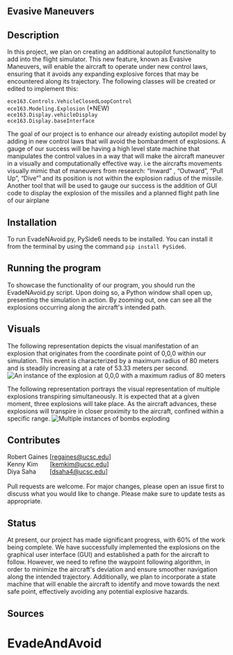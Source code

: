 ## Evasive Maneuvers

## Description
In this project, we plan on creating an additional autopilot functionality to add into the flight simulator. This new feature, known as Evasive Maneuvers, will enable the aircraft to operate under new control laws, ensuring that it avoids any expanding explosive forces that may be encountered along its trajectory.
The following classes will be created or edited to implement this: 

`ece163.Controls.VehicleClosedLoopControl`<br>
`ece163.Modeling.Explosion` (*NEW)<br>
`ece163.Display.vehicleDisplay`<br>
`ece163.Display.baseInterface`<br>

The goal of our project is to enhance our already existing autopilot model by adding in new control laws that will avoid the bombardment of explosions. A gauge of our success will be having a high level state machine that manipulates the control values in a way that will make the aircraft maneuver in a visually and computationally effective way. i.e the aircrafts movements visually mimic that of maneuvers from research: “Inward” , “Outward”, “Pull Up”, “Dive”¹ and its position is not within the explosion radius of the missile. Another tool that will be used to gauge our success is the addition of GUI code to display the explosion of the missiles and a planned flight path line of our airplane 

## Installation
To run EvadeNAvoid.py, PySide6 needs to be installed. You can install it from the terminal by using the command 
`pip install PySide6`.

## Running the program 
To showcase the functionality of our program, you should run the EvadeNAvoid.py script. Upon doing so, a Python window shall open up, presenting the simulation in action. By zooming out, one can see all the explosions occurring along the aircraft's intended path.

## Visuals
The following representation depicts the visual manifestation of an explosion that originates from the coordinate point of 0,0,0 within our simulation. This event is characterized by a maximum radius of 80 meters and is steadily increasing at a rate of 53.33 meters per second. 
![An instance of the explosion at 0,0,0 with a maximum radius of 80 meters](Explosion.gif)

The following representation portrays the visual representation of multiple explosions transpiring simultaneously. It is expected that at a given moment, three explosions will take place. As the aircraft advances, these explosions will transpire in closer proximity to the aircraft, confined within a specific range. 
![Multiple instances of bombs exploding](Multiple_explosion.gif)

## Contributes 
Robert Gaines [regaines@ucsc.edu] <br>
Kenny Kim &nbsp;&nbsp;&nbsp;&nbsp;&nbsp;&nbsp;[kemkim@ucsc.edu] <br>
Diya Saha &nbsp;&nbsp;&nbsp; &nbsp;&nbsp;   [dsaha4@ucsc.edu] <br><br>
Pull requests are welcome. For major changes, please open an issue first
to discuss what you would like to change.
Please make sure to update tests as appropriate.
## Status
At present, our project has made significant progress, with 60% of the work being complete. We have successfully implemented the explosions on the graphical user interface (GUI) and established a path for the aircraft to follow. However, we need to refine the waypoint following algorithm, in order to minimize the aircraft's deviation and ensure smoother navigation along the intended trajectory. Additionally, we plan to incorporate a state machine that will enable the aircraft to identify and move towards the next safe point, effectively avoiding any potential explosive hazards.
## Sources 
# EvadeAndAvoid

